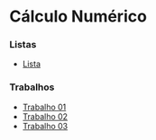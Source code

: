 # Cálculo Numérico


### Listas
* [Lista](cn_files/listas/01/lista01CN.pdf)

### Trabalhos

* [Trabalho 01](cn_files/trabalho/01/trabalho01.html)
* [Trabalho 02](cn_files/trabalho/02/trabalho02.html)
* [Trabalho 03](cn_files/trabalho/03/trabalho03.html)

<!-- ### [Git](https://github.com/viniciusdenovaes/Unip232CNC) --> 

